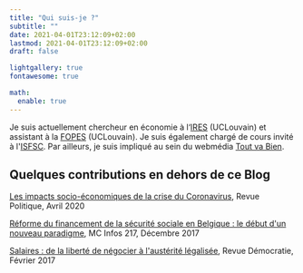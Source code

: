 ```yaml
---
title: "Qui suis-je ?"
subtitle: ""
date: 2021-04-01T23:12:09+02:00
lastmod: 2021-04-01T23:12:09+02:00
draft: false

lightgallery: true
fontawesome: true

math:
  enable: true
---
```

Je suis actuellement chercheur en économie à l‘[IRES](https://uclouvain.be/en/research-institutes/lidam/ires) (UCLouvain) et assistant à la [FOPES](https://uclouvain.be/fr/facultes/espo/fopes) (UCLouvain). Je suis également chargé de cours invité à l'[ISFSC](https://www.isfsc.be/). Par ailleurs, je suis impliqué au sein du webmédia [Tout va Bien](https://toutvabien.tv).

## Quelques contributions en dehors de ce Blog

<i class="far fa-file-alt"></i> [Les impacts socio-économiques de la crise du Coronavirus](https://www.revuepolitique.be/les-impacts-socio-economiques-de-la-crise-du-coronavirus/), Revue Politique, Avril 2020

<i class="far fa-file-alt"></i> [Réforme du financement de la sécurité sociale en Belgique : le début d'un nouveau paradigme](https://www.mc.be/media/MC-INFO-FR-270_tcm49-44108.pdf), MC Infos 217, Décembre 2017

<i class="far fa-file-alt"></i> [Salaires : de la liberté de négocier à l'austérité légalisée](http://www.econospheres.be/Salaires-de-la-liberte-de-negocier), Revue Démocratie, Février 2017
